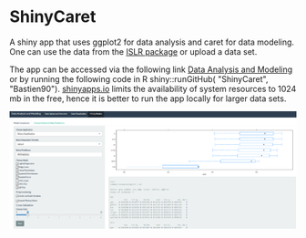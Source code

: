 # ShinyCaret
A shiny app that uses ggplot2 for data analysis and caret for data modeling. One can use the data from the [ISLR package](http://www-bcf.usc.edu/~gareth/ISL/) or upload a data set.

The app can be accessed via the following link [Data Analysis and Modeling](https://bastien.shinyapps.io/mlcaret/) or by running the following code in R shiny::runGitHub( "ShinyCaret", "Bastien90"). [shinyapps.io](https://www.shinyapps.io/)  limits the availability of system resources to 1024 mb in the free, hence it is better to run the app locally for larger data sets.

![alt text](https://github.com/Bastien90/ShinyCaret/blob/master/AppScreenShot.png)



